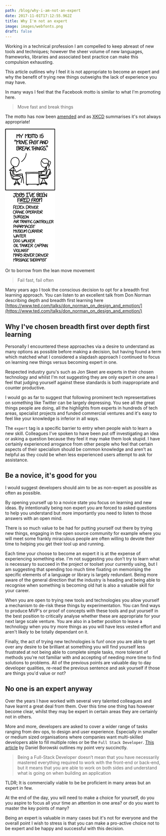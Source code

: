 ```yaml
---
path: /blog/why-i-am-not-an-expert
date: 2017-11-01T17:12:55.962Z
title: Why I'm not an expert
image: images/webfonts.png
draft: false
---
```


Working in a technical profession I am compelled to keep abreast of new tools and techniques; however the sheer volume of new languages, frameworks, libraries and associated best practice can make this compulsion exhausting.

This article outlines why I feel it is not appropriate to become an expert and why the benefit of trying new things outweighs the lack of experience you may have.

In many ways I feel that the Facebook motto is similar to what I'm promoting here.

> Move fast and break things

The motto has now been [amended](http://mashable.com/2014/04/30/facebooks-new-mantra-move-fast-with-stability/) and as [XKCD](https://xkcd.com/1428/) summarises it's not always appropriate!

![XKCD - Move fast and break things](images/move_fast_and_break_things.png)

Or to borrow from the lean move movement

> Fail fast, fail often

Many years ago I took the conscious decision to opt for a breadth first learning approach. You can listen to an excellent talk from Don Norman describing depth and breadth first learning here
[https://www.ted.com/talks/don_norman_on_design_and_emotion/](https://www.ted.com/talks/don_norman_on_design_and_emotion/)

## Why I've chosen breadth first over depth first learning

Personally I encountered these approaches via a desire to understand as many options as possible before making a decision, but having found a term which matched what I considered a slapdash approach I continued to focus on learning new things versus becoming expert in one.

Respected industry guru's such as Jon Skeet are experts in their chosen technology and whilst I'm not suggesting they are only expert in one area I feel that judging yourself against these standards is both inappropriate and counter productive.

I would go as far to suggest that following prominent tech representatives on something like Twitter can be largely depressing. You see all the great things people are doing, all the highlights from experts in hundreds of tech areas, specialist projects and funded commercial ventures and it's easy to feel like your knowledge is inferior in all ways.

The `expert` tag is a specific barrier to entry when people wish to learn a new skill. Colleagues I've spoken to have been put off investigating an idea or asking a question because they feel it may make them look stupid. I have certainly experienced arrogance from other people who feel that certain aspects of their specialism should be common knowledge and aren't as helpful as they could be when less experienced users attempt to ask for assistance.

## Be a novice, it's good for you

I would suggest developers should aim to be as non-expert as possible as often as possible.

By opening yourself up to a novice state you focus on learning and new ideas. By intentionally being non expert you are forced to asked questions to help you understand but more importantly you need to listen to those answers with an open mind.

There is so much value to be had for putting yourself out there by trying new things, engaging in the open source community for example where you will meet some frankly miraculous people are often willing to devote their time to helping you get their tool up and running.

Each time your choose to become an expert it is at the expense of experiencing something else. I'm not suggesting you don't try to learn what is necessary to succeed in the project or toolset your currently using, but I am suggesting that spending too much time fixating on memorising the specific elements of a language or library is largely redundant.
Being more aware of the general direction that the industry is heading and being able to recognise when something is becoming old hat is also a valuable skill for your career.

When you are open to trying new tools and technologies you allow yourself a mechanism to de-risk these things by experimentation. You can find ways to produce MVP's or proof of concepts with these tools and put yourself in the best position to critically analyse whether these are appropriate for your next large scale venture. You are also in a better position to leave a technology when you try more things as you will have less vested effort and aren't likely to be totally dependant on it.

Finally, the act of trying new technologies is fun! once you are able to get over any desire to be brilliant at something you will find yourself less frustrated at not being able to complete simple tasks, more tolerant of methods you're not familiar with and accepting of needing more time to find solutions to problems. All of the previous points are valuable day to day developer qualities, re-read the previous sentence and ask yourself if those are things you'd value or not?

## No one is an expert anyway

Over the years I have worked with several very talented colleagues and have learnt a great deal from them. Over this time one thing has however become clear, whilst they may be expert in certain areas they are certainly not in others.

More and more, developers are asked to cover a wider range of tasks ranging from dev ops, to design and user experience. Especially in smaller or medium sized organisations where companies want multi-skilled developers able to fill multiple roles or be the `Full Stack Developer`. [This article](https://medium.com/coderbyte/a-guide-to-becoming-a-full-stack-developer-in-2017-5c3c08a1600c) by Daniel Borowski outlines my point very succinctly.

> Being a Full-Stack Developer doesn’t mean that you have necessarily mastered everything required to work with the front-end or back-end, but it means that you are able to work on both sides and understand what is going on when building an application

TLDR; It is commercially viable to be be proficient in many areas but an expert in few.

At the end of the day, you will need to make a choice for yourself, do you you aspire to focus all your time an attention in one area? or do you want to master the key points of many?

Being an expert is valuable in many cases but it's not for everyone and the overall point I wish to stress is that you can make a pro-active choice not to be expert and be happy and successful with this decision.
